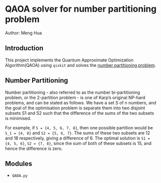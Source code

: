 # QAOA solver for number partitioning problem
Author: Meng Hua

## Introduction
This project implements the Quantum Approximate Optimization Algorithm(QAOA) using ```qiskit``` and solves the [number partitioning problem](https://en.wikipedia.org/wiki/Partition_problem).

## Number Partitioning
Number partitioning - also referred to as the number bi-partitioning problem, or the 2-partition problem - is one of Karp’s original NP-hard problems, and can be stated as follows. We have a set S of n numbers, and the goal of the optimisation problem is separate them into two disjoint subsets S1 and S2 such that the difference of the sums of the two subsets is minimised.

For example, if ```S = {4, 5, 6, 7, 8}```, then one possible partition would be ```S_1 = {4, 8}``` and ```S2 = {5, 6, 7}```. 
The sums of these two subsets are 12 and 18 respectively, giving a difference of 6. The optimal solution is ```S1 = {4, 5, 6}```, ```S2 = {7, 8}```, since the sum of both of these subsets is 15, and hence the difference is zero.

## Modules
* ```QAOA.py```


